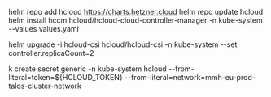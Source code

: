 helm repo add hcloud https://charts.hetzner.cloud
helm repo update hcloud
helm install hccm hcloud/hcloud-cloud-controller-manager -n kube-system --values values.yaml

helm upgrade -i hcloud-csi hcloud/hcloud-csi -n kube-system --set controller.replicaCount=2

k create secret generic -n kube-system hcloud --from-literal=token=${HCLOUD_TOKEN} --from-literal=network=mmh-eu-prod-talos-cluster-network